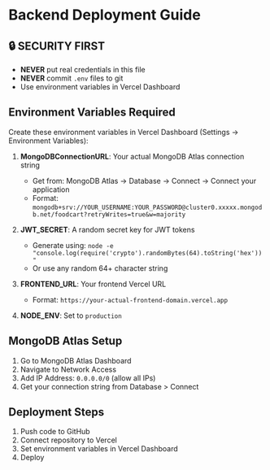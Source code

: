 # Backend Deployment Guide

## 🔒 SECURITY FIRST
- **NEVER** put real credentials in this file
- **NEVER** commit `.env` files to git
- Use environment variables in Vercel Dashboard

## Environment Variables Required

Create these environment variables in Vercel Dashboard (Settings → Environment Variables):

1. **MongoDBConnectionURL**: Your actual MongoDB Atlas connection string
   - Get from: MongoDB Atlas → Database → Connect → Connect your application
   - Format: `mongodb+srv://YOUR_USERNAME:YOUR_PASSWORD@cluster0.xxxxx.mongodb.net/foodcart?retryWrites=true&w=majority`

2. **JWT_SECRET**: A random secret key for JWT tokens
   - Generate using: `node -e "console.log(require('crypto').randomBytes(64).toString('hex'))"`
   - Or use any random 64+ character string

3. **FRONTEND_URL**: Your frontend Vercel URL
   - Format: `https://your-actual-frontend-domain.vercel.app`

4. **NODE_ENV**: Set to `production`

## MongoDB Atlas Setup

1. Go to MongoDB Atlas Dashboard
2. Navigate to Network Access
3. Add IP Address: `0.0.0.0/0` (allow all IPs)
4. Get your connection string from Database > Connect

## Deployment Steps

1. Push code to GitHub
2. Connect repository to Vercel
3. Set environment variables in Vercel Dashboard
4. Deploy
